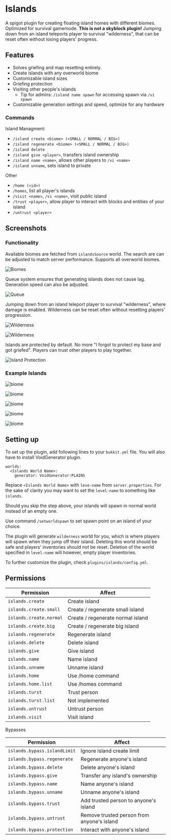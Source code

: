 # Islands
A spigot plugin for creating floating island homes with different biomes.
Optimized for survival gamemode. **This is not a skyblock plugin!**
Jumping down from an island teleports player to survival "wilderness", 
that can be reset often without losing players' progress.

## Features
- Solves griefing and map resetting entirely.
- Create islands with any overworld biome
- Customizable island sizes
- Griefing protection
- Visiting other people's islands
  * Tip for admins: `/island name spawn` for accessing spawn via `/vi spawn`
- Customizable generation settings and speed, optimize for any hardware

### Commands

Island Managment:
- `/island create <biome> (<SMALL / NORMAL / BIG>)`
- `/island regenerate <biome> (<SMALL / NORMAL / BIG>)`
- `/island delete`
- `/island give <player>`, transfers island ownership
- `/island name <name>`, allows other players to `/vi <name>`
- `/island unname`, sets island to private

Other
- `/home (<id>)`
- `/homes`, list all player's islands
- `/visit <name>`, `/vi <name>`, visit public island
- `/trust <player>`, allow player to interact with blocks and entities of your island
- `/untrust <player>`

## Screenshots
### Functionality
Available biomes are fetched from `islandsSource` world. 
The search are can be adjusted to match server performance.
Supports all overworld biomes.

![Biomes](screenshots/functionality/biomes.png?raw=true)

Queue system ensures that generating islands does not cause lag.
Generation speed can also be adjusted.

![Queue](screenshots/functionality/queue2.png?raw=true)

Jumping down from an island teleport player to survival "wilderness",
where damage is enabled. Wilderness can be reset often without resetting players' progression.

![Wilderness](screenshots/functionality/wilderness.png?raw=true)

![Wilderness](screenshots/functionality/wilderness2.png?raw=true)

Islands are protected by default. No more "I forgot to protect my base and got griefed".
Players can trust other players to play together.

![Island Protection](screenshots/functionality/protection.png?raw=true)

### Example Islands

![biome](screenshots/islandTypes/desert_small.png?raw=true)

![biome](screenshots/islandTypes/jungle.png?raw=true)

![biome](screenshots/islandTypes/taiga.png?raw=true)

![biome](screenshots/islandTypes/dark_woods_hills.png?raw=true)

![biome](screenshots/islandTypes/desert_night.png?raw=true)

## Setting up

To set up the plugin, add following lines to your `bukkit.yml` file.
You will also have to install VoidGenerator plugin.

```
worlds:
  <Islands World Name>:
    generator: VoidGenerator:PLAINS
```

Replace `<Islands World Name>` with `leve-name` from `server.properties`.
For the sake of clarity you may want to set the `level-name` to something like `islands`.

Should you skip the step above, your islands will spawn in normal world instead of an empty one.

Use command `/setworldspawn` to set spawn point on an island of your choice.

The plugin will generate `wilderness` world for you, which is where players will spawn when they jump off their island.
Deleting this world should be safe and players' inventories should not be reset. 
Deletion of the world specified in `level-name` will however, empty player inventories.

To further customize the plugin, check `plugins/islands/config.yml`.

## Permissions

| Permission              | Affect                            |
|-------------------------|-----------------------------------|
| `islands.create`        | Create island                     |
| `islands.create.small`  | Create / regenerate small island  |
| `islands.create.normal` | Create / regenerate normal island |
| `islands.create.big`    | Create / regenerate big island    |
| `islands.regenerate`    | Regenerate island                 |
| `islands.delete`        | Delete island                     |
| `islands.give`          | Give island                       |
| `islands.name`          | Name island                       |
| `islands.unname`        | Unname island                     |
| `islands.home`          | Use /home command                 |
| `islands.home.list`     | Use /homes command                |
| `islands.turst`         | Trust person                      |
| `islands.turst.list`    | Not implemented                   |
| `islands.untrust`       | Untrust person                    |
| `islands.visit`         | Visit island                      |

Bypasses

| Permission                   | Affect                                     |
|------------------------------|--------------------------------------------|
| `islands.bypass.islandLimit` | Ignore island create limit                 |
| `islands.bypass.regenerate`  | Regenerate anyone's island                 |
| `islands.bypass.delete`      | Delete anyone's island                     |
| `islands.bypass.give`        | Transfer any island's ownership            |
| `islands.bypass.name`        | Name anyone's island                       |
| `islands.bypass.unname`      | Unname anyone's island                     |
| `islands.bypass.trust`       | Add trusted person to anyone's island      |
| `islands.bypass.untrust`     | Remove trusted person from anyone's island |
| `islands.bypass.protection`  | Interact with anyone's island              |

